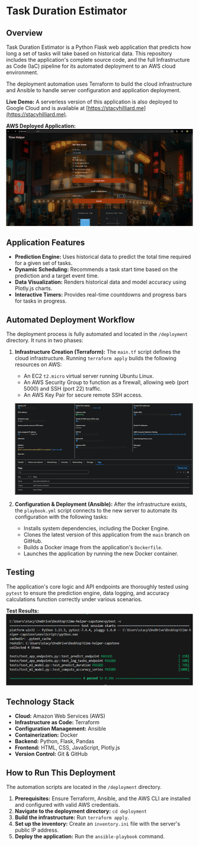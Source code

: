 # Task Duration Estimator

## Overview

Task Duration Estimator is a Python Flask web application that predicts how long a set of tasks will take based on historical data. This repository includes the application's complete source code, and the full Infrastructure as Code (IaC) pipeline for its automated deployment to an AWS cloud environment.

The deployment automation uses Terraform to build the cloud infrastructure and Ansible to handle server configuration and application deployment.

**Live Demo:** A serverless version of this application is also deployed to Google Cloud and is available at [https://stacyhilliard.me](https://stacyhilliard.me).

**AWS Deployed Application:**
[![Task Duration Estimator running on AWS](images/final_application.png)](images/final_application.png)

## Application Features

* **Prediction Engine:** Uses historical data to predict the total time required for a given set of tasks.
* **Dynamic Scheduling:** Recommends a task start time based on the prediction and a target event time.
* **Data Visualization:** Renders historical data and model accuracy using Plotly.js charts.
* **Interactive Timers:** Provides real-time countdowns and progress bars for tasks in progress.

## Automated Deployment Workflow

The deployment process is fully automated and located in the `/deployment` directory. It runs in two phases:

1.  **Infrastructure Creation (Terraform):**
    The `main.tf` script defines the cloud infrastructure. Running `terraform apply` builds the following resources on AWS:
    * An EC2 `t2.micro` virtual server running Ubuntu Linux.
    * An AWS Security Group to function as a firewall, allowing web (port 5000) and SSH (port 22) traffic.
    * An AWS Key Pair for secure remote SSH access.

    ![EC2 Instance running in the AWS Console with custom tags](images/aws-console.png)

2.  **Configuration & Deployment (Ansible):**
    After the infrastructure exists, the `playbook.yml` script connects to the new server to automate its configuration with the following tasks:
    * Installs system dependencies, including the Docker Engine.
    * Clones the latest version of this application from the `main` branch on GitHub.
    * Builds a Docker image from the application's `Dockerfile`.
    * Launches the application by running the new Docker container.

## Testing

The application's core logic and API endpoints are thoroughly tested using `pytest` to ensure the prediction engine, data logging, and accuracy calculations function correctly under various scenarios.

**Test Results:**
[![Pytest Results](screenshots/test_results.png)](screenshots/test_results.png)

## Technology Stack

* **Cloud:** Amazon Web Services (AWS)
* **Infrastructure as Code:** Terraform
* **Configuration Management:** Ansible
* **Containerization:** Docker
* **Backend:** Python, Flask, Pandas
* **Frontend:** HTML, CSS, JavaScript, Plotly.js
* **Version Control:** Git & GitHub

## How to Run This Deployment

The automation scripts are located in the `/deployment` directory.

1.  **Prerequisites:** Ensure Terraform, Ansible, and the AWS CLI are installed and configured with valid AWS credentials.
2.  **Navigate to the deployment directory:** `cd deployment`
3.  **Build the infrastructure:** Run `terraform apply`.
4.  **Set up the inventory:** Create an `inventory.ini` file with the server's public IP address.
5.  **Deploy the application:** Run the `ansible-playbook` command.